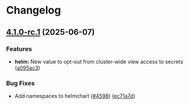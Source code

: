 # Changelog

## [4.1.0-rc.1](https://github.com/weaveworks/weave-gitops/compare/weave-gitops-v4.0.36...weave-gitops-v4.1.0-rc.1) (2025-06-07)


### Features

* **helm:** New value to opt-out from cluster-wide view access to secrets ([a095ac3](https://github.com/weaveworks/weave-gitops/commit/a095ac36ff3c5a82214dbfb6ff53026f97682b96))


### Bug Fixes

* Add namespaces to helmchart ([#4598](https://github.com/weaveworks/weave-gitops/issues/4598)) ([ec71a7d](https://github.com/weaveworks/weave-gitops/commit/ec71a7dfbed87abc83cfe29e59e7bd84931ead0a))
